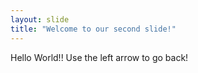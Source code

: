```yaml
---
layout: slide
title: "Welcome to our second slide!"
---
```

Hello World!!
Use the left arrow to go back!
